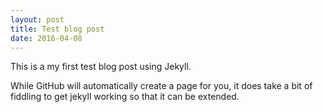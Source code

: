 ```yaml
---
layout: post
title: Test blog post
date: 2016-04-08
---
```

This is a my first test blog post using Jekyll.

While GitHub will automatically create a page for you, it does take a bit of fiddling to
get jekyll working so that it can be extended.

